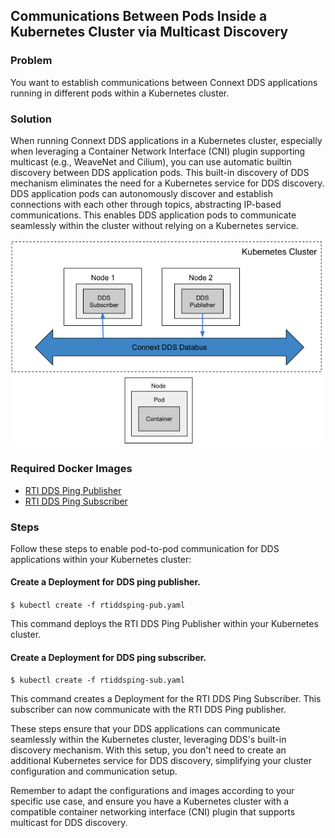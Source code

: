## Communications Between Pods Inside a Kubernetes Cluster via Multicast Discovery

### Problem

You want to establish communications between Connext DDS applications running in different pods within a Kubernetes cluster. 

### Solution

When running Connext DDS applications in a Kubernetes cluster, especially when leveraging a Container Network Interface (CNI) plugin supporting multicast (e.g., WeaveNet and Cilium), you can use automatic builtin discovery between DDS application pods. This built-in discovery of DDS mechanism eliminates the need for a Kubernetes service for DDS discovery. DDS application pods can autonomously discover and establish connections with each other through topics, abstracting IP-based communications. This enables DDS application pods to communicate seamlessly within the cluster without relying on a Kubernetes service.

![Pod-to-pod Communications Inside a Cluster](ddsping.png)

### Required Docker Images
- [RTI DDS Ping Publisher](../dockerfiles/rti_ddsping_pub)
- [RTI DDS Ping Subscriber](../dockerfiles/rti_ddsping_sub)

### Steps
Follow these steps to enable pod-to-pod communication for DDS applications within your Kubernetes cluster:

#### Create a Deployment for DDS ping publisher.
`$ kubectl create -f rtiddsping-pub.yaml`

This command deploys the RTI DDS Ping Publisher within your Kubernetes cluster.

#### Create a Deployment for DDS ping subscriber.
`$ kubectl create -f rtiddsping-sub.yaml`

This command creates a Deployment for the RTI DDS Ping Subscriber. This subscriber can now communicate with the RTI DDS Ping publisher.

These steps ensure that your DDS applications can communicate seamlessly within the Kubernetes cluster, leveraging DDS's built-in discovery mechanism. With this setup, you don't need to create an additional Kubernetes service for DDS discovery, simplifying your cluster configuration and communication setup.

Remember to adapt the configurations and images according to your specific use case, and ensure you have a Kubernetes cluster with a compatible container networking interface (CNI) plugin that supports multicast for DDS discovery.
